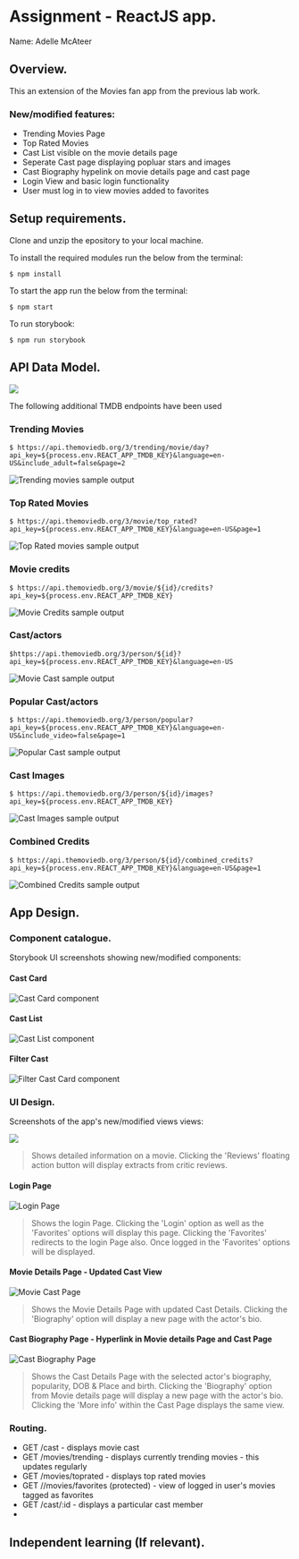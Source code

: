 # Assignment - ReactJS app.

Name: Adelle McAteer

## Overview.

This an extension of the Movies fan app from the previous lab work.

### New/modified features:

 + Trending Movies Page
 + Top Rated Movies
 + Cast List visible on the movie details page
 + Seperate Cast page displaying popluar stars and images
 + Cast Biography hypelink on movie details page and cast page
 + Login View and basic login functionality
 + User must log in to view movies added to favorites

## Setup requirements.

Clone and unzip the epository to your local machine.

To install the required modules run the below from the terminal:

```
$ npm install
```
To start the app run the below from the terminal:

```
$ npm start
```

To run storybook:

```
$ npm run storybook
```

## API Data Model.

![][model]

The following additional TMDB endpoints have been used

### Trending Movies
```
$ https://api.themoviedb.org/3/trending/movie/day?api_key=${process.env.REACT_APP_TMDB_KEY}&language=en-US&include_adult=false&page=2
```
 ![Trending movies sample output](./src/images/trendingMovies.JPG?raw=true)

### Top Rated Movies
 ```
 $ https://api.themoviedb.org/3/movie/top_rated?api_key=${process.env.REACT_APP_TMDB_KEY}&language=en-US&page=1
```
 ![Top Rated movies sample output](./src/images/topratedMovies.JPG?raw=true)

### Movie credits 
```
$ https://api.themoviedb.org/3/movie/${id}/credits?api_key=${process.env.REACT_APP_TMDB_KEY}
```
 ![Movie Credits sample output](./src/images/movieCredits.JPG?raw=true)

### Cast/actors
```
$https://api.themoviedb.org/3/person/${id}?api_key=${process.env.REACT_APP_TMDB_KEY}&language=en-US
```
 ![Movie Cast sample output](./src/images/castDetails.jpg?raw=true)

### Popular Cast/actors
```
$ https://api.themoviedb.org/3/person/popular?api_key=${process.env.REACT_APP_TMDB_KEY}&language=en-US&include_video=false&page=1
 ```
  ![Popular Cast sample output](./src/images/actorDetails.png?raw=true)

### Cast Images
```
$ https://api.themoviedb.org/3/person/${id}/images?api_key=${process.env.REACT_APP_TMDB_KEY}
```
  ![Cast Images sample output](./src/images/castImages.JPG?raw=true)
  
### Combined Credits
```     
$ https://api.themoviedb.org/3/person/${id}/combined_credits?api_key=${process.env.REACT_APP_TMDB_KEY}&language=en-US&page=1
```
  ![Combined Credits sample output](./src/images/combinedCredits.jpg?raw=true)

## App Design.

### Component catalogue.

Storybook UI screenshots showing new/modified components:

#### Cast Card

![Cast Card component](./src/images/CastCardDefault.JPG?raw=true)

#### Cast List

![Cast List component](./src/images/CastListDefault.JPG?raw=true)

#### Filter Cast

![Filter Cast Card component](./src/images/FilterCastCard.JPG?raw=true)


### UI Design.

Screenshots of the app's new/modified views views:

![][view]
>Shows detailed information on a movie. Clicking the 'Reviews' floating action button will display extracts from critic reviews.

#### Login Page

![Login Page](./src/images/LoginPage.JPG?raw=true)
>Shows the login Page. Clicking the 'Login' option as well as the 'Favorites' options will display this page.
>Clicking the 'Favorites' redirects to the login Page also. 
>Once logged in the 'Favorites' options will be displayed.

#### Movie Details Page - Updated Cast View

![Movie Cast Page](./src/images/movieDetailsCast.JPG?raw=true)
>Shows the Movie Details Page with updated Cast Details. Clicking the 'Biography' option will display a new page with the actor's bio.

#### Cast Biography Page - Hyperlink in Movie details Page and Cast Page

![Cast Biography Page](./src/images/CastMoreInfo.JPG?raw=true)
>Shows the Cast Details Page with the selected actor's biography, popularity, DOB & Place and birth. 
> Clicking the 'Biography' option from Movie details page will display a new page with the actor's bio.
> Clicking the 'More info' within the Cast Page displays the same view.

### Routing.


+ GET /cast - displays movie cast
+ GET /movies/trending - displays currently trending movies - this updates regularly
+ GET /movies/toprated - displays top rated movies 
+ GET //movies/favorites (protected) - view of logged in user's movies tagged as favorites
+ GET /cast/:id - displays a particular cast member
+ 

## Independent learning (If relevant).


[model]: ./data.jpg
[view]: ./view.png
[stories]: ./storybook.png